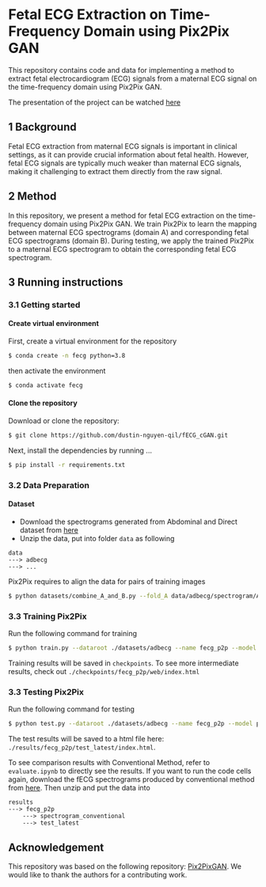 # Fetal ECG Extraction on Time-Frequency Domain using Pix2Pix GAN

This repository contains code and data for implementing a method to extract fetal electrocardiogram (ECG) signals from a maternal ECG signal on the time-frequency domain using Pix2Pix GAN.

The presentation of the project can be watched [here](https://youtu.be/UaDcA1xhbZI)

## 1 Background

Fetal ECG extraction from maternal ECG signals is important in clinical settings, as it can provide crucial information about fetal health. However, fetal ECG signals are typically much weaker than maternal ECG signals, making it challenging to extract them directly from the raw signal. 

## 2 Method

In this repository, we present a method for fetal ECG extraction on the time-frequency domain using Pix2Pix GAN. We train Pix2Pix to learn the mapping between maternal ECG spectrograms (domain A) and corresponding fetal ECG spectrograms (domain B). During testing, we apply the trained Pix2Pix to a maternal ECG spectrogram to obtain the corresponding fetal ECG spectrogram.

## 3 Running instructions

### 3.1 Getting started

#### Create virtual environment

First, create a virtual environment for the repository
```bash
$ conda create -n fecg python=3.8
```
then activate the environment 
```bash
$ conda activate fecg
```


#### Clone the repository

Download or clone the repository:

```bash
$ git clone https://github.com/dustin-nguyen-qil/fECG_cGAN.git
```
Next, install the dependencies by running
...
```bash
$ pip install -r requirements.txt
```

### 3.2 Data Preparation

#### Dataset 
- Download the spectrograms generated from Abdominal and Direct dataset from [here](https://uofh-my.sharepoint.com/:u:/g/personal/dnguy222_cougarnet_uh_edu/EftKBDNDgtlCmx4PClYJcogB42zOuQZOmCdeH9F2rOd_Ug?e=wgu81y)
- Unzip the data, put into folder `data` as following
```
data
---> adbecg
---> ...
```

Pix2Pix requires to align the data for pairs of training images 
```bash
$ python datasets/combine_A_and_B.py --fold_A data/adbecg/spectrogram/A --fold_B data/adbecg/spectrogram/A --fold_AB datasets/adbecg
```

### 3.3 Training Pix2Pix

Run the following command for training

```bash
$ python train.py --dataroot ./datasets/adbecg --name fecg_p2p --model pix2pix --direction AtoB
```

Training results will be saved in `checkpoints`. To see more intermediate results, check out `./checkpoints/fecg_p2p/web/index.html`

### 3.3 Testing Pix2Pix

Run the following command for testing

```bash
$ python test.py --dataroot ./datasets/adbecg --name fecg_p2p --model pix2pix --direction AtoB
```

The test results will be saved to a html file here: `./results/fecg_p2p/test_latest/index.html`.

To see comparison results with Conventional Method, refer to `evaluate.ipynb` to directly see the results.
If you want to run the code cells again, download the fECG spectrograms produced by conventional method from [here](https://uofh-my.sharepoint.com/:u:/g/personal/dnguy222_cougarnet_uh_edu/EQ2o2injDp9BjFag7zLFeoMB76fMKRBU3bFRsY85vkhi-Q?e=2A3MeZ). Then unzip and put the data into

```
results
---> fecg_p2p
    ---> spectrogram_conventional
    ---> test_latest
```

## Acknowledgement

This repository was based on the following repository: [Pix2PixGAN](https://github.com/junyanz/pytorch-CycleGAN-and-pix2pix). We would like to thank the authors for a contributing work.


